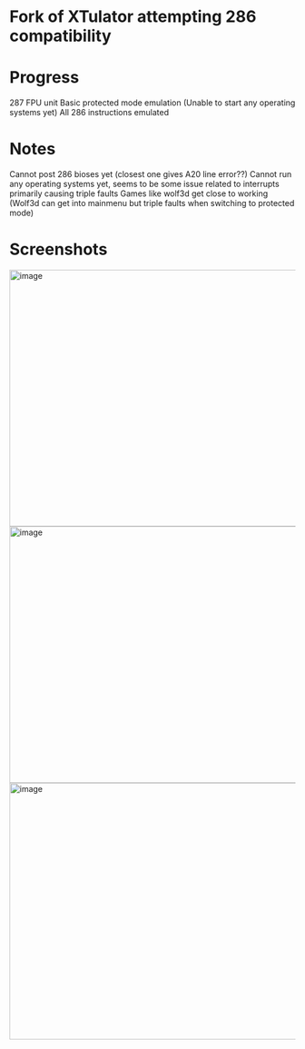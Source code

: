 # Fork of XTulator attempting 286 compatibility

# Progress

287 FPU unit
Basic protected mode emulation (Unable to start any operating systems yet)
All 286 instructions emulated

# Notes

Cannot post 286 bioses yet (closest one gives A20 line error??)
Cannot run any operating systems yet, seems to be some issue related to interrupts primarily causing triple faults
Games like wolf3d get close to working (Wolf3d can get into mainmenu but triple faults when switching to protected mode)

# Screenshots

<img width="722" height="452" alt="image" src="https://github.com/user-attachments/assets/4975cbb6-b15a-4e2f-8434-c335f2f21e61" />
<img width="722" height="452" alt="image" src="https://github.com/user-attachments/assets/4dd30d88-9e48-4f9c-abcf-2c1d09dfee39" />
<img width="722" height="452" alt="image" src="https://github.com/user-attachments/assets/d3273f39-2a51-49fd-808e-80b714f6e9e4" />
